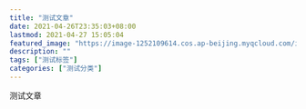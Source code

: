 ```yaml
---
title: "测试文章"
date: 2021-04-26T23:35:03+08:00
lastmod: 2021-04-27 15:05:04
featured_image: "https://image-1252109614.cos.ap-beijing.myqcloud.com/img/20210411143727.png"
description: ""
tags: ["测试标签"]
categories: ["测试分类"]
---
```



测试文章